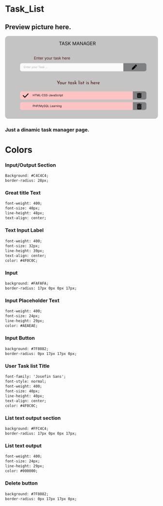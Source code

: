 # Task_List
## Preview picture here.
![Picture](Group.png)

### Just a dinamic task manager page.
##

#
# Colors
### Input/Output Section 
    
    Background: #C4C4C4;
    border-radius: 28px;

### Great title Text
    
    font-weight: 400;
    font-size: 40px;
    line-height: 48px;
    text-align: center;

### Text Input Label

    font-weight: 400;
    font-size: 32px;
    line-height: 39px;
    text-align: center;
    color: #4F0C0C;

### Input

    background: #FAFAFA;
    border-radius: 17px 0px 0px 17px;


### Input Placeholder Text

    font-weight: 400;
    font-size: 24px;
    line-height: 29px;
    color: #AEAEAE;

### Input Button 
    
    background: #7F8082;
    border-radius: 0px 17px 17px 0px;

### User Task list Title

    font-family: 'Josefin Sans';
    font-style: normal;
    font-weight: 400;
    font-size: 40px;
    line-height: 40px;
    text-align: center;
    color: #4F0C0C;

### List text output section

    background: #FFC4C4;
    border-radius: 17px 0px 0px 17px;

### List text output

    font-weight: 400;
    font-size: 24px;
    line-height: 29px;
    color: #000000;

### Delete button

    background: #7F8082;
    border-radius: 0px 17px 17px 0px;
